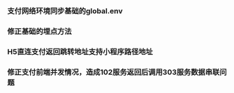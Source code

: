 ### 支付网络环境同步基础的global.env
### 修正基础的埋点方法
### H5直连支付返回跳转地址支持小程序路径地址
### 修正支付前端并发情况，造成102服务返回后调用303服务数据串联问题